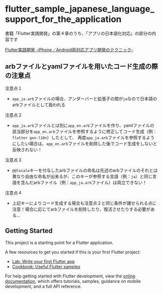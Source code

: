 # flutter_sample_japanese_language_support_for_the_application

書籍「Flutter実践開発」の第４章のうち、「アプリの日本語化対応」の部分の内容です

[Flutter実践開発 -iPhone／Android両対応アプリ開発のテクニック-](https://gihyo.jp/book/2024/978-4-297-13993-3)

## arbファイルとyamlファイルを用いたコード生成の際の注意点

注意点１ 

- `app_ja.arb`ファイルの場合、アンダーバーと拡張子の間が`ja`なので日本語のarbファイルとして扱われる

注意点２

- `app_ja.arb`ファイルとは別に`app_en.arb`ファイルを作り、yamlファイルの該当部分を`app_en.arb`ファイルを参照するように修正してコード生成（例：`flutter gen-l10n`）したとして、
  再度`app_ja.arb`ファイルを参照するようにしたい場合は、`app_en.arb`ファイルを削除した後でコード生成をしないと反映されない！

注意点３

- `@@locale`キーを付与したarbファイルの命名は先述のarbファイルのそれとは異なり自由な命名が出来るが、このキーが参照する言語（例：`ja`）と同じ言語を含んだarbファイル（例：`app_ja.arb`ファイル）は両立できない！

注意点４

- 上記キーによりコード生成する場合も注意点２と同じ条件が課せられる点に注意！場合に応じてarbファイルを削除したり、復活させたりする必要がある...

## Getting Started

This project is a starting point for a Flutter application.

A few resources to get you started if this is your first Flutter project:

- [Lab: Write your first Flutter app](https://docs.flutter.dev/get-started/codelab)
- [Cookbook: Useful Flutter samples](https://docs.flutter.dev/cookbook)

For help getting started with Flutter development, view the
[online documentation](https://docs.flutter.dev/), which offers tutorials,
samples, guidance on mobile development, and a full API reference.
